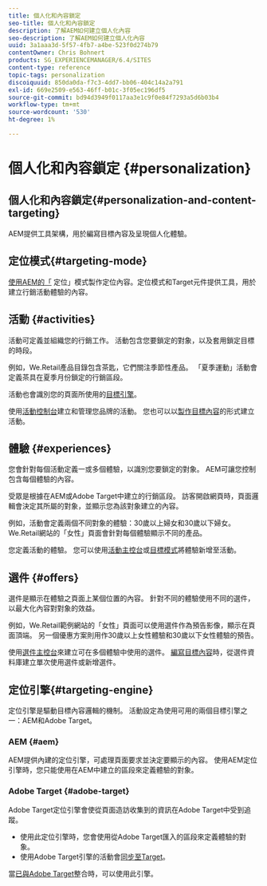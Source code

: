 ```yaml
---
title: 個人化和內容鎖定
seo-title: 個人化和內容鎖定
description: 了解AEM如何建立個人化內容
seo-description: 了解AEM如何建立個人化內容
uuid: 3a1aaa3d-5f57-4fb7-a4be-523f0d274b79
contentOwner: Chris Bohnert
products: SG_EXPERIENCEMANAGER/6.4/SITES
content-type: reference
topic-tags: personalization
discoiquuid: 850da0da-f7c3-4dd7-bb06-404c14a2a791
exl-id: 669e2509-e563-46ff-b01c-3f05ec196df5
source-git-commit: bd94d3949f0117aa3e1c9f0e84f7293a5d6b03b4
workflow-type: tm+mt
source-wordcount: '530'
ht-degree: 1%

---
```


# 個人化和內容鎖定 {#personalization}

## 個人化和內容鎖定{#personalization-and-content-targeting}

AEM提供工具架構，用於編寫目標內容及呈現個人化體驗。

## 定位模式{#targeting-mode}

[使用AEM的「](/help/sites-authoring/content-targeting-touch.md) 定位」模式製作定位內容。定位模式和Target元件提供工具，用於建立行銷活動體驗的內容。

## 活動 {#activities}

活動可定義並組織您的行銷工作。 活動包含您要鎖定的對象，以及套用鎖定目標的時段。

例如，We.Retail產品目錄包含茶匙，它們關注季節性產品。 「夏季運動」活動會定義茶具在夏季月份鎖定的行銷區段。

活動也會識別您的頁面所使用的[目標引擎](/help/sites-authoring/personalization.md#targeting-engine)。

使用[活動控制台](/help/sites-authoring/activitylib.md)建立和管理您品牌的活動。 您也可以以[製作目標內容](/help/sites-authoring/content-targeting-touch.md)的形式建立活動。

## 體驗 {#experiences}

您會針對每個活動定義一或多個體驗，以識別您要鎖定的對象。 AEM可讓您控制包含每個體驗的內容。

受眾是根據在AEM或Adobe Target中建立的行銷區段。 訪客開啟網頁時，頁面邏輯會決定其所屬的對象，並顯示您為該對象建立的內容。

例如，活動會定義兩個不同對象的體驗：30歲以上婦女和30歲以下婦女。 We.Retail網站的「女性」頁面會針對每個體驗顯示不同的產品。

您定義活動的體驗。 您可以使用[活動主控台](/help/sites-authoring/activitylib.md#adding-editing-an-activity-using-the-activities-console)或[目標模式](/help/sites-authoring/content-targeting-touch.md#adding-and-removing-experiences-using-targeting-mode)將體驗新增至活動。

## 選件 {#offers}

選件是顯示在體驗之頁面上某個位置的內容。 針對不同的體驗使用不同的選件，以最大化內容對對象的效益。

例如，We.Retail範例網站的「女性」頁面可以使用選件作為預告影像，顯示在頁面頂端。 另一個優惠方案則用作30歲以上女性體驗和30歲以下女性體驗的預告。

使用[選件主控台](/help/sites-authoring/offerlib.md)來建立可在多個體驗中使用的選件。 [編寫目標內容](/help/sites-authoring/content-targeting-touch.md)時，從選件資料庫建立單次使用選件或新增選件。

## 定位引擎{#targeting-engine}

定位引擎是驅動目標內容邏輯的機制。 [](/help/sites-authoring/activitylib.md) 活動設定為使用可用的兩個目標引擎之一：AEM和Adobe Target。

### AEM {#aem}

AEM提供內建的定位引擎，可處理頁面要求並決定要顯示的內容。 使用AEM定位引擎時，您只能使用在AEM中建立的區段來定義體驗的對象。

### Adobe Target {#adobe-target}

Adobe Target定位引擎會使從頁面造訪收集到的資訊在Adobe Target中受到追蹤。

* 使用此定位引擎時，您會使用從Adobe Target匯入的區段來定義體驗的對象。
* 使用Adobe Target引擎的活動會[同步至Target](/help/sites-authoring/activitylib.md#synchronizing-activities-with-adobe-target)。

當[已與Adobe Target](/help/sites-administering/opt-in.md)整合時，可以使用此引擎。
